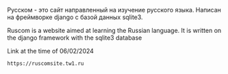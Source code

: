Русском - это сайт направленный на изучение русского языка. Написан на фреймворке django с базой данных sqlite3.

Ruscom is a website aimed at learning the Russian language. It is written on the django framework with the sqlite3 database

Link at the time of 06/02/2024
```
https://ruscomsite.tw1.ru
```
